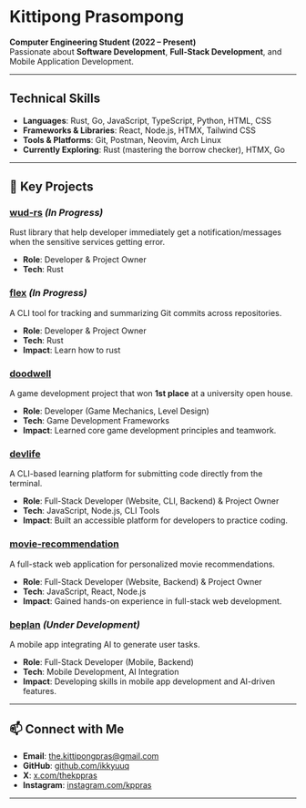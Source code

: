 # Kittipong Prasompong

**Computer Engineering Student (2022 – Present)**  
Passionate about **Software Development**, **Full-Stack Development**, and Mobile Application Development.

---

## Technical Skills

- **Languages**: Rust, Go, JavaScript, TypeScript, Python, HTML, CSS
- **Frameworks & Libraries**: React, Node.js, HTMX, Tailwind CSS
- **Tools & Platforms**: Git, Postman, Neovim, Arch Linux
- **Currently Exploring**: Rust (mastering the borrow checker), HTMX, Go

---

## 🚀 Key Projects


### [wud-rs](https://github.com/ikkyuuq/wud-rs) *(In Progress)*  
Rust library that help developer immediately get a notification/messages when the sensitive services getting error.
- **Role**: Developer & Project Owner  
- **Tech**: Rust

### [flex](https://github.com/ikkyuuq/flex) *(In Progress)*  
A CLI tool for tracking and summarizing Git commits across repositories.  
- **Role**: Developer & Project Owner  
- **Tech**: Rust
- **Impact**: Learn how to rust

### [doodwell](https://github.com/ikkyuuq/Centum-Survivors)  
A game development project that won **1st place** at a university open house.  
- **Role**: Developer (Game Mechanics, Level Design)  
- **Tech**: Game Development Frameworks  
- **Impact**: Learned core game development principles and teamwork.

### [devlife](https://github.com/ikkyuuq/devlife)  
A CLI-based learning platform for submitting code directly from the terminal.  
- **Role**: Full-Stack Developer (Website, CLI, Backend) & Project Owner  
- **Tech**: JavaScript, Node.js, CLI Tools  
- **Impact**: Built an accessible platform for developers to practice coding.

### [movie-recommendation](https://github.com/ikkyuuq/movie-recommendation)  
A full-stack web application for personalized movie recommendations.  
- **Role**: Full-Stack Developer (Website, Backend) & Project Owner  
- **Tech**: JavaScript, React, Node.js  
- **Impact**: Gained hands-on experience in full-stack web development.

### [beplan](https://github.com/ikkyuuq/beplan) *(Under Development)*  
A mobile app integrating AI to generate user tasks.  
- **Role**: Full-Stack Developer (Mobile, Backend)  
- **Tech**: Mobile Development, AI Integration  
- **Impact**: Developing skills in mobile app development and AI-driven features.

---

## 📫 Connect with Me

- **Email**: [the.kittipongpras@gmail.com](mailto:the.kittipongpras@gmail.com)  
- **GitHub**: [github.com/ikkyuuq](https://github.com/ikkyuuq)  
- **X**: [x.com/thekppras](https://x.com/thekppras)  
- **Instagram**: [instagram.com/kppras](https://www.instagram.com/kppras/)

---
